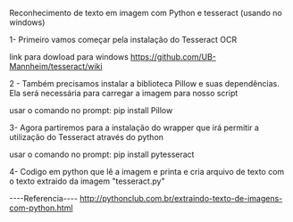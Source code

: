 Reconhecimento de texto em imagem com Python e tesseract (usando no windows) 


1- Primeiro vamos começar pela instalação do Tesseract OCR

link para dowload para windows
https://github.com/UB-Mannheim/tesseract/wiki

2 - Também precisamos instalar a biblioteca Pillow e suas dependências. Ela será necessária para carregar a imagem para nosso script

usar o comando no prompt:
pip install Pillow

3- Agora partiremos para a instalação do wrapper que irá permitir a utilização do Tesseract através do python

usar o comando no prompt:
pip install pytesseract

4- Codigo em python que lê a imagem e printa e cria arquivo de texto com o texto extraido da imagem "tesseract.py"



----Referencia----
http://pythonclub.com.br/extraindo-texto-de-imagens-com-python.html

